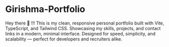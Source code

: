 # Girishma-Portfolio
Hey there 👋 !!! This is my clean, responsive personal portfolio built with Vite, TypeScript, and Tailwind CSS. Showcasing my skills, projects, and contact links in a modern, minimal interface. Designed for speed, simplicity, and scalability — perfect for developers and recruiters alike.
